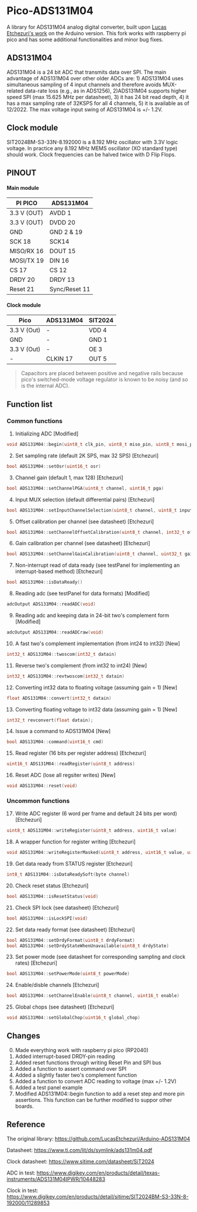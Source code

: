 # Pico-ADS131M04

A library for ADS131M04 analog digital converter, built upon [Lucas Etchezuri's work](https://github.com/LucasEtchezuri/Arduino-ADS131M04) on the Arduino version. This fork works with raspberry pi pico and has some additional functionalities and minor bug fixes. 

## ADS131M04
ADS131M04 is a 24 bit ADC that transmits data over SPI. The main advantage of ADS131M04 over other older ADCs are: 1) ADS131M04 uses simultaneous sampling of 4 input channels and therefore avoids MUX-related data-rate loss (e.g., as in ADS1256), 2)ADS131M04 supports higher speed SPI (max 15.625 MHz per datasheet), 3) it has 24 bit read depth, 4) it has a max sampling rate of 32KSPS for all 4 channels, 5) it is available as of 12/2022. The max voltage input swing of ADS131M04 is +/- 1.2V.

## Clock module
SIT2024BM-S3-33N-8.192000 is a 8.192 MHz oscillator with 3.3V logic voltage. In practice any 8.192 MHz MEMS oscillator (XO standard type) should work. Clock frequencies can be halved twice with D Flip Flops.

## PINOUT
#### Main module
| PI PICO  | ADS131M04 | 
| ------------- | ------------- |
| 3.3 V (OUT) | AVDD 1 |
| 3.3 V (OUT) | DVDD 20 |
| GND | GND 2 & 19 |
| SCK 18 | SCK14 |
| MISO/RX 16 | DOUT 15 |
| MOSI/TX 19 | DIN 16 |
| CS 17 | CS 12 |
| DRDY 20 | DRDY 13 |
| Reset 21 | Sync/Reset 11 |

#### Clock module
| Pico | ADS131M04 | SIT2024 |
| ------------- | ------------- | ------------- |
| 3.3 V (Out) | - | VDD 4 |
| GND | - | GND 1 |
| 3.3 V (Out) | - | OE 3 |
| - | CLKIN 17 | OUT 5 |

> Capacitors are placed between positive and negative rails because pico's switched-mode voltage regulator is known to be noisy (and so is the internal ADC). 

## Function list
### Common functions
1. Initializing ADC [Modified]
```C
void ADS131M04::begin(uint8_t clk_pin, uint8_t miso_pin, uint8_t mosi_pin, uint8_t cs_pin, uint8_t drdy_pin, uint8_t reset_pin)
```

2. Set sampling rate (default 2K SPS, max 32 SPS) [Etchezuri]
```C
bool ADS131M04::setOsr(uint16_t osr)
```

3. Channel gain (default 1, max 128) [Etchezuri]
```C
bool ADS131M04::setChannelPGA(uint8_t channel, uint16_t pga)
```

4. Input MUX selection (default differential pairs) [Etchezuri]
```C
bool ADS131M04::setInputChannelSelection(uint8_t channel, uint8_t input)
```

5. Offset calibration per channel (see datasheet) [Etchezuri]
```C
bool ADS131M04::setChannelOffsetCalibration(uint8_t channel, int32_t offset)
```

6. Gain calibration per channel (see datasheet) [Etchezuri]
```C
bool ADS131M04::setChannelGainCalibration(uint8_t channel, uint32_t gain)
```

7. Non-interrupt read of data ready (see testPanel for implementing an interrupt-based method) [Etchezuri]
```C
bool ADS131M04::isDataReady()
```

8. Reading adc (see testPanel for data formats) [Modified]
```C
adcOutput ADS131M04::readADC(void)
```

9. Reading adc and keeping data in 24-bit two's complement form [Modified]
```C
adcOutput ADS131M04::readADCraw(void)
```

10. A fast two's complement implementation (from int24 to int32) [New]
```C
int32_t ADS131M04::twoscom(int32_t datain)
```

11. Reverse two's complement (from int32 to int24) [New]
```C
int32_t ADS131M04::revtwoscom(int32_t datain)
```

12. Converting int32 data to floating voltage (assuming gain = 1) [New]
```C
float ADS131M04::convert(int32_t datain)
```

13. Converting floating voltage to int32 data (assuming gain = 1) [New]
```C
int32_t revconvert(float datain);
```

14. Issue a command to ADS131M04 [New]
```C
bool ADS131M04::command(uint16_t cmd)
```

15. Read register (16 bits per register address) [Etchezuri]
```C
uint16_t ADS131M04::readRegister(uint8_t address)
```

16. Reset ADC (lose all regsiter writes) [New]
```C
void ADS131M04::reset(void)
```

### Uncommon functions
17. Write ADC register (6 word per frame and default 24 bits per word) [Etchezuri]
```C
uint8_t ADS131M04::writeRegister(uint8_t address, uint16_t value)
```

18. A wrapper function for register writing [Etchezuri]
```C
void ADS131M04::writeRegisterMasked(uint8_t address, uint16_t value, uint16_t mask)
```

19. Get data ready from STATUS register [Etchezuri]
```C
int8_t ADS131M04::isDataReadySoft(byte channel)
```

20. Check reset status [Etchezuri]
```C
bool ADS131M04::isResetStatus(void)
```

21. Check SPI lock (see datasheet) [Etchezuri]
```C
bool ADS131M04::isLockSPI(void)
```
      
22. Set data ready format (see datasheet) [Etchezuri]
```C
bool ADS131M04::setDrdyFormat(uint8_t drdyFormat)
bool ADS131M04::setDrdyStateWhenUnavailable(uint8_t drdyState)
```

23. Set power mode (see datasheet for corresponding sampling and clock rates) [Etchezuri]
```C
bool ADS131M04::setPowerMode(uint8_t powerMode)
```

24. Enable/disble channels [Etchezuri]
```C
bool ADS131M04::setChannelEnable(uint8_t channel, uint16_t enable)
```

25. Global chops (see datasheet) [Etchezuri]
```C
void ADS131M04::setGlobalChop(uint16_t global_chop)
```

## Changes
0. Made everything work with raspberry pi pico (RP2040)
1. Added interrupt-based DRDY-pin reading
2. Added reset functions through writing Reset Pin and SPI bus
3. Added a function to assert command over SPI
4. Added a slightly faster two's complement function
5. Added a function to convert ADC reading to voltage (max +/- 1.2V)
6. Added a test panel example
7. Modified ADS131M04::begin function to add a reset step and more pin assertions. This function can be further modified to suppor other boards.

## Reference

The original library: https://github.com/LucasEtchezuri/Arduino-ADS131M04

Datasheet: https://www.ti.com/lit/ds/symlink/ads131m04.pdf

Clock datasheet: https://www.sitime.com/datasheet/SiT2024

ADC in test: https://www.digikey.com/en/products/detail/texas-instruments/ADS131M04IPWR/10448283

Clock in test: https://www.digikey.com/en/products/detail/sitime/SIT2024BM-S3-33N-8-192000/11289853
